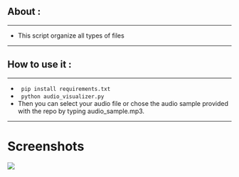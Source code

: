 

## About :

---

- This script organize all types of files

---

## How to use it :

---
* ``` pip install requirements.txt```
* ``` python audio_visualizer.py```
* Then you can select your audio file or chose the audio sample provided with the repo by typing audio_sample.mp3.
---


# Screenshots
<img src="https://imgur.com/a/cE1Aqkff"/>
